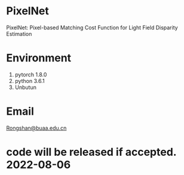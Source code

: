 # PixelNet
PixelNet: Pixel-based Matching Cost Function for Light Field Disparity Estimation


# Environment
1. pytorch 1.8.0
2. python 3.6.1
3. Unbutun


# Email
Rongshan@buaa.edu.cn

# code will be released if accepted.  2022-08-06


